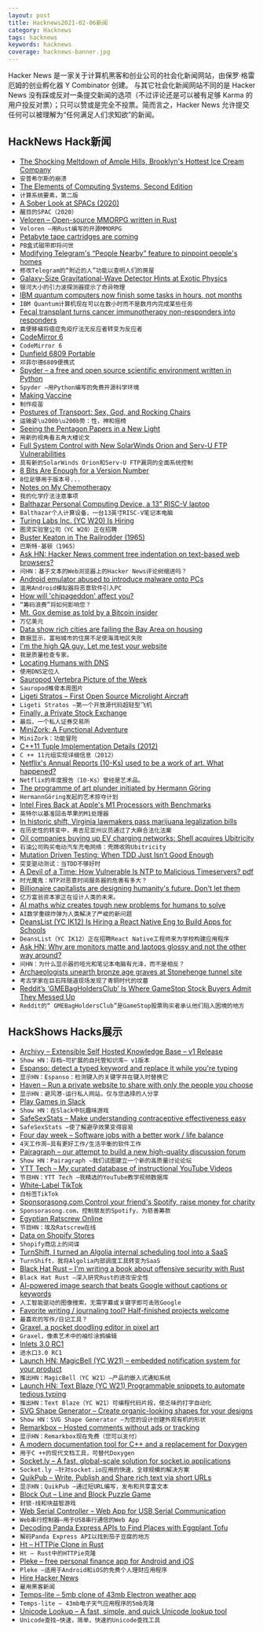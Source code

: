 ```yaml
---
layout: post
title: Hacknews2021-02-06新闻
category: Hacknews
tags: hacknews
keywords: hacknews
coverage: hacknews-banner.jpg
---
```


Hacker News 是一家关于计算机黑客和创业公司的社会化新闻网站，由保罗·格雷厄姆的创业孵化器 Y Combinator 创建。
与其它社会化新闻网站不同的是 Hacker News 没有踩或反对一条提交新闻的选项（不过评论还是可以被有足够 Karma 的用户投反对票）；只可以赞或是完全不投票。简而言之，Hacker News 允许提交任何可以被理解为“任何满足人们求知欲”的新闻。

## HackNews Hack新闻


- [The Shocking Meltdown of Ample Hills, Brooklyn's Hottest Ice Cream Company](https://marker.medium.com/the-shocking-meltdown-of-ample-hills-brooklyns-hottest-ice-cream-company-66b27dc1791d)
- `安普希尔斯的崩溃`
- [The Elements of Computing Systems, Second Edition](https://mitpress.mit.edu/books/elements-computing-systems-second-edition)
- `计算系统要素，第二版`
- [A Sober Look at SPACs (2020)](https://dx.doi.org/10.2139/ssrn.3720919)
- `醒目的SPAC（2020）`
- [Veloren – Open-source MMORPG written in Rust](https://veloren.net/)
- `Veloren –用Rust编写的开源MMORPG`
- [Petabyte tape cartridges are coming](https://blocksandfiles.com/2021/02/04/petabyte-tape-cartridges-are-coming/)
- `PB盒式磁带即将问世`
- [Modifying Telegram's “People Nearby” feature to pinpoint people's homes](https://owlspace.xyz/cybersec/tg-nearby/)
- `修改Telegram的“附近的人”功能以查明人们的房屋`
- [Galaxy-Size Gravitational-Wave Detector Hints at Exotic Physics](https://www.scientificamerican.com/article/galaxy-size-gravitational-wave-detector-hints-at-exotic-physics/)
- `银河大小的引力波探测器提示了奇异物理`
- [IBM quantum computers now finish some tasks in hours, not months](https://www.engadget.com/ibm-quantum-computing-speedup-050134678.html)
- `IBM Quantum计算机现在可以在数小时而不是数月内完成某些任务`
- [Fecal transplant turns cancer immunotherapy non-responders into responders](https://www.eurekalert.org/pub_releases/2021-02/uop-ftt012921.php)
- `粪便移植将癌症免疫疗法无反应者转变为反应者`
- [CodeMirror 6](https://codemirror.net/6/)
- `CodeMirror 6`
- [Dunfield 6809 Portable](http://dunfield.classiccmp.org/d6809/index.htm)
- `邓菲尔德6809便携式`
- [Spyder – a free and open source scientific environment written in Python](https://www.spyder-ide.org/)
- `Spyder –用Python编写的免费开源科学环境`
- [Making Vaccine](https://www.lesswrong.com/posts/niQ3heWwF6SydhS7R/making-vaccine)
- `制作疫苗`
- [Postures of Transport: Sex, God, and Rocking Chairs](https://publicdomainreview.org/essay/postures-of-transport)
- `运输姿\u200b\u200b势：性，神和摇椅`
- [Seeing the Pentagon Papers in a New Light](https://www.propublica.org/article/seeing-the-pentagon-papers-in-a-new-light)
- `用新的视角看五角大楼论文`
- [Full System Control with New SolarWinds Orion and Serv-U FTP Vulnerabilities](https://www.trustwave.com/en-us/resources/blogs/spiderlabs-blog/full-system-control-with-new-solarwinds-orion-based-and-serv-u-ftp-vulnerabilities/)
- `具有新的SolarWinds Orion和Serv-U FTP漏洞的全面系统控制`
- [8 Bits Are Enough for a Version Number](http://kroah.com/log/blog/2021/02/05/8-bits-are-enough-for-a-version-number-dot-dot-dot/)
- `8位足够用于版本号...`
- [Notes on My Chemotherapy](https://www.charlieharrington.com/chemotherapy)
- `我的化学疗法注意事项`
- [Balthazar Personal Computing Device, a 13” RISC-V laptop](https://balthazar.space/wiki/Balthazar)
- `Balthazar个人计算设备，一台13英寸RISC-V笔记本电脑`
- [Turing Labs Inc. (YC W20) Is Hiring](https://www.workatastartup.com/jobs/42033)
- `图灵实验室公司（YC W20）正在招聘`
- [Buster Keaton in The Railrodder (1965)](https://www.nfb.ca/film/railrodder/)
- `巴斯特·基顿（1965）`
- [Ask HN: Hacker News comment tree indentation on text-based web browsers?](item?id=26040504)
- `问HN：基于文本的Web浏览器上的Hacker News评论树缩进吗？`
- [Android emulator abused to introduce malware onto PCs](https://blog.malwarebytes.com/awareness/2021/02/android-emulator-abused-to-introduce-malware-onto-pcs/)
- `滥用Android模拟器将恶意软件引入PC`
- [How will 'chipageddon' affect you?](https://www.bbc.com/news/technology-55936011)
- `“筹码浪费”将如何影响您？`
- [Mt. Gox demise as told by a Bitcoin insider](https://www.bloomberg.com/news/articles/2021-01-31/-trillion-dollar-mt-gox-demise-as-told-by-a-bitcoin-insider)
- `万亿美元`
- [Data show rich cities are failing the Bay Area on housing](https://goldenstatswarrior.substack.com/p/data-show-rich-cities-are-failing)
- `数据显示，富裕城市的住房不足使海湾地区失败`
- [I'm the high QA guy. Let me test your website](http://www.highqaguy.com/)
- `我是质量检查专家。`
- [Locating Humans with DNS](https://landshark.io/2021/02/04/dns-for-humans.html)
- `使用DNS定位人`
- [Sauropod Vertebra Picture of the Week](https://svpow.com/)
- `Sauropod椎骨本周图片`
- [Ligeti Stratos – First Open Source Microlight Aircraft](http://ligeti-stratos.com/)
- `Ligeti Stratos –第一个开放源代码超轻型飞机`
- [Finally, a Private Stock Exchange](https://henrysward.medium.com/finally-a-private-stock-exchange-cartax-3c658f30ac97)
- `最后，一个私人证券交易所`
- [MiniZork: A Functional Adventure](https://github.com/naver/lispe/wiki/8.-Mini-Zork:-A-functional-adventure)
- `MiniZork：功能冒险`
- [C++11 Tuple Implementation Details (2012)](http://mitchnull.blogspot.com/2012/06/c11-tuple-implementation-details-part-1.html)
- `C ++ 11元组实现详细信息（2012）`
- [Netflix's Annual Reports (10-Ks) used to be a work of art. What happened?](https://singhkays.com/blog/netflix-annual-reports-work-of-art/)
- `Netflix的年度报告（10-Ks）曾经是艺术品。`
- [The programme of art plunder initiated by Hermann Göring](https://www.spectator.co.uk/article/the-programme-of-art-plunder-initiated-by-hermann-g-ring-continued-long-after-the-war-s-end)
- `HermannGöring发起的艺术掠夺计划`
- [Intel Fires Back at Apple's M1 Processors with Benchmarks](https://www.tomshardware.com/news/intel-fires-back-at-apple-m1-processors-with-benchmarks)
- `英特尔以基准回击苹果的M1处理器`
- [In historic shift, Virginia lawmakers pass marijuana legalization bills](https://wset.com/news/local/virginia-house-votes-legalize-marijuana)
- `在历史性的转变中，弗吉尼亚州议员通过了大麻合法化法案`
- [Oil companies buying up EV charging networks: Shell acquires Ubitricity](https://chargedevs.com/newswire/oil-companies-buying-up-ev-charging-networks-shell-acquires-ubitricity/)
- `石油公司购买电动汽车充电网络：壳牌收购Ubitricity`
- [Mutation Driven Testing: When TDD Just Isn’t Good Enough](https://software.rajivprab.com/2021/02/04/mutation-driven-testing-when-tdd-just-isnt-good-enough/)
- `突变驱动测试：当TDD不够好时`
- [A Devil of a Time: How Vulnerable Is NTP to Malicious Timeservers? pdf](https://a95dd233-6d9a-4a97-bf9f-a1133293b480.filesusr.com/ugd/3b1e1e_278d283d14bf4dc994128eb4be88484a.pdf)
- `时光魔鬼：NTP对恶意时间服务器的危害有多大？ `
- [Billionaire capitalists are designing humanity's future. Don't let them](https://www.theguardian.com/commentisfree/2021/feb/05/jeff-bezos-elon-musk-spacex-blue-origin)
- `亿万富翁资本家正在设计人类的未来。`
- [AI maths whiz creates tough new problems for humans to solve](https://www.nature.com/articles/d41586-021-00304-8)
- `AI数学重磅炸弹为人类解决了严峻的新问题`
- [DeansList (YC IK12) Is Hiring a React Native Eng to Build Apps for Schools](https://apply.workable.com/deanslist/j/07A42A6EB9/)
- `DeansList（YC IK12）正在招聘React Native工程师来为学校构建应用程序`
- [Ask HN: Why are monitors matte and laptops glossy and not the other way around?](item?id=26044558)
- `问HN：为什么显示器的哑光和笔记本电脑有光泽，而不是相反？`
- [Archaeologists unearth bronze age graves at Stonehenge tunnel site](https://www.theguardian.com/uk-news/2021/feb/04/archaeologist-unearth-bronze-age-graves-stonehenge-a303-tunnel-site)
- `考古学家在巨石阵隧道现场发现了青铜时代的坟墓`
- [Reddit’s ‘GMEBagHoldersClub’ Is Where GameStop Stock Buyers Admit They Messed Up](https://www.vice.com/en/article/k7ayga/reddits-gmebagholdersclub-is-where-gamestock-stock-buyers-admit-they-messed-up)
- `Reddit的“ GMEBagHoldersClub”是GameStop股票购买者承认他们陷入困境的地方`


## HackShows Hacks展示

- [ Archivy – Extensible Self Hosted Knowledge Base – v1 Release](https://archivy.github.io)
- `Show HN：存档–可扩展的自托管知识库– v1版本`
- [ Espanso: detect a typed keyword and replace it while you're typing](https://espanso.org/)
- `显示HN：Espanso：检测键入的关键字并在键入时替换它`
- [ Haven – Run a private website to share with only the people you choose](https://havenweb.org/)
- `显示HN：避风港-运行私人网站，仅与您选择的人分享`
- [ Play Games in Slack](https://bored.social/)
- `Show HN：在Slack中玩趣味游戏`
- [ SafeSexStats – Make understanding contraceptive effectiveness easy](https://safesexstats.com/)
- `SafeSexStats –使了解避孕效果变得容易`
- [ Four day week – Software jobs with a better work / life balance](https://www.fourdayweek.io/)
- `4天工作周–具有更好工作/生活平衡的软件工作`
- [ Pairagraph – our attempt to build a new high-quality discussion forum](http://pairagraph.com)
- `Show HN：Pairagraph –我们试图建立一个新的高质量讨论论坛`
- [ YTT Tech – My curated database of instructional YouTube Videos](https://ytt-tech.com)
- `节目HN：YTT Tech –我精选的YouTube教学视频数据库`
- [ White-Label TikTok](https://alvin5.com)
- `白标签TikTok`
- [ Sponsorasong.com,Control your friend's Spotify, raise money for charity](https://sponsorasong.com)
- `Sponsorasong.com，控制朋友的Spotify，为慈善筹款`
- [ Egyptian Ratscrew Online](https://playcards.club)
- `节目HN：埃及Ratscrew在线`
- [ Data on Shopify Stores](https://shopgram.io)
- `Shopify商店上的间谍`
- [ TurnShift, I turned an Algolia internal scheduling tool into a SaaS](https://turnshift.app/)
- `TurnShift，我将Algolia内部调度工具转变为SaaS`
- [ Black Hat Rust – I'm writing a book about offensive security with Rust](https://academy.kerkour.com/black-hat-rust)
- `Black Hat Rust –深入研究Rust的进攻安全性`
- [ AI-powered image search that beats Google without captions or keywords](https://evertrove.co/)
- `人工智能驱动的图像搜索，无需字幕或关键字即可击败Google`
- [ Favorite writing / journaling tool? Half-finished projects welcome](item?id=26030256)
- `最喜欢的写作/日记工具？`
- [ Graxel, a pocket doodling editor in pixel art](https://maxwellito.github.io/graxel/)
- `Graxel，像素艺术中的袖珍涂鸦编辑`
- [ Inlets 3.0 RC1](https://github.com/inlets/inlets/releases/tag/3.0.0-rc1)
- `进水口3.0 RC1`
- [Launch HN: MagicBell (YC W21) – embedded notification system for your product](item?id=26037645)
- `推出HN：MagicBell（YC W21）–产品的嵌入式通知系统`
- [Launch HN: Text Blaze (YC W21) Programmable snippets to automate tedious typing](item?id=26037816)
- `推出HN：Text Blaze（YC W21）可编程代码片段，使乏味的打字自动化`
- [ SVG Shape Generator – Create organic-looking shapes for your designs](https://www.softr.io/tools/svg-shape-generator)
- `Show HN：SVG Shape Generator –为您的设计创建外观有机的形状`
- [ Remarkbox – Hosted comments without ads or tracking](https://www.remarkbox.com/remarkbox-is-now-pay-what-you-can.html)
- `显示HN：Remarkbox现在免费（您可以支付）`
- [ A modern documentation tool for C++ and a replacement for Doxygen](https://hdoc.io/)
- `用于C ++的现代文档工具，可替代Doxygen`
- [ Socket.ly – A fast, global-scale solution for socket.io applications](https://socket.ly)
- `Socket.ly –针对socket.io应用的快速，全球规模的解决方案`
- [ QuikPub – Write, Publish and Share rich text via short URLs](https://quikpub.co/)
- `显示HN：QuikPub –通过短URL编写，发布和共享富文本`
- [ Block Out – Line and Block Puzzle Game](https://blockoutunity.github.io/)
- `封锁-线和块益智游戏`
- [ Web Serial Controller – Web App for USB Serial Communication](https://webserial.app/)
- `Web串行控制器–用于USB串行通信的Web App`
- [ Decoding Panda Express APIs to Find Places with Eggplant Tofu](https://medium.com/analytics-vidhya/i-reverse-engineered-panda-expresss-internal-api-to-map-every-store-that-has-eggplant-tofu-88fd9c37f184)
- `解码Panda Express API以找到茄子豆腐的地方`
- [ Ht – HTTPie Clone in Rust](https://github.com/ducaale/ht)
- `Ht – Rust中的HTTPie克隆`
- [ Pleke – free personal finance app for Android and iOS](https://pleke.com/)
- `Pleke –适用于Android和iOS的免费个人理财应用程序`
- [ Hire Hacker News](https://hirehackernews.com/)
- `雇用黑客新闻`
- [ Temps-lite – 5mb clone of 43mb Electron weather app](https://github.com/GirkovArpa/temps-lite)
- `Temps-lite – 43mb电子天气应用程序的5mb克隆`
- [ Unicode Lookup – A fast, simple, and quick Unicode lookup tool](https://unicode.emnudge.dev/)
- `Unicode查找–快速，简单，快速的Unicode查找工具`

